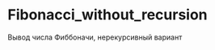 Fibonacci_without_recursion
===========================

Вывод числа Фиббоначи, нерекурсивный вариант
